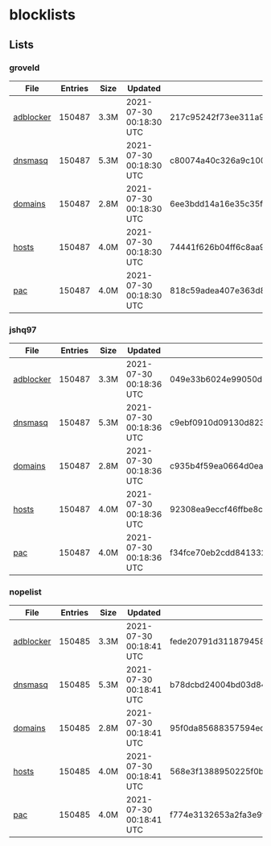 # blocklists

## Lists

### groveld

|File|Entries|Size|Updated|Hash|
|-|-|-|-|-|
|[adblocker](https://raw.githubusercontent.com/groveld/blocklists/lists/groveld/adblocker.txt)|150487|3.3M|2021-07-30 00:18:30 UTC|217c95242f73ee311a955d967667f84f96dd8a5690c2d12047db1efdb52263a5|
|[dnsmasq](https://raw.githubusercontent.com/groveld/blocklists/lists/groveld/dnsmasq.txt)|150487|5.3M|2021-07-30 00:18:30 UTC|c80074a40c326a9c100d739ef01ece522fd6048e7e196fcf4d38a9416639526c|
|[domains](https://raw.githubusercontent.com/groveld/blocklists/lists/groveld/domains.txt)|150487|2.8M|2021-07-30 00:18:30 UTC|6ee3bdd14a16e35c35f85d366633313e15dc0c4fb1b4f09673f2e4d3c5814e48|
|[hosts](https://raw.githubusercontent.com/groveld/blocklists/lists/groveld/hosts.txt)|150487|4.0M|2021-07-30 00:18:30 UTC|74441f626b04ff6c8aa949783f41468b2802f4e3c232c33c76b1ef90fbdcc008|
|[pac](https://raw.githubusercontent.com/groveld/blocklists/lists/groveld/pac.txt)|150487|4.0M|2021-07-30 00:18:30 UTC|818c59adea407e363d8f1999fe83e3a78f551a08713a2acc011f9ab6eef05294|

### jshq97

|File|Entries|Size|Updated|Hash|
|-|-|-|-|-|
|[adblocker](https://raw.githubusercontent.com/groveld/blocklists/lists/jshq97/adblocker.txt)|150487|3.3M|2021-07-30 00:18:36 UTC|049e33b6024e99050d9885ab22b1415f8adf4b1aea36860366920544e45d474a|
|[dnsmasq](https://raw.githubusercontent.com/groveld/blocklists/lists/jshq97/dnsmasq.txt)|150487|5.3M|2021-07-30 00:18:36 UTC|c9ebf0910d09130d8231f93bfa33132311a89148a9c761865def0ab97b076e8b|
|[domains](https://raw.githubusercontent.com/groveld/blocklists/lists/jshq97/domains.txt)|150487|2.8M|2021-07-30 00:18:36 UTC|c935b4f59ea0664d0ead837c0b278b5dc930b832efcc240292cb9c41a1cb2000|
|[hosts](https://raw.githubusercontent.com/groveld/blocklists/lists/jshq97/hosts.txt)|150487|4.0M|2021-07-30 00:18:36 UTC|92308ea9eccf46ffbe8c3f736fb87a249d457ce925a93b2941e7ecee3febe2f2|
|[pac](https://raw.githubusercontent.com/groveld/blocklists/lists/jshq97/pac.txt)|150487|4.0M|2021-07-30 00:18:36 UTC|f34fce70eb2cdd8413325c1646aa6eadca0908bf10d2b1325b1e5b6dfc5c2d21|

### nopelist

|File|Entries|Size|Updated|Hash|
|-|-|-|-|-|
|[adblocker](https://raw.githubusercontent.com/groveld/blocklists/lists/nopelist/adblocker.txt)|150485|3.3M|2021-07-30 00:18:41 UTC|fede20791d311879458c410b189fc5ae44e797d8a2d214e4687c643e04dc7446|
|[dnsmasq](https://raw.githubusercontent.com/groveld/blocklists/lists/nopelist/dnsmasq.txt)|150485|5.3M|2021-07-30 00:18:41 UTC|b78dcbd24004bd03d849fa91efcf6685a83f8e8e2a6b930664b3665d5f1219d5|
|[domains](https://raw.githubusercontent.com/groveld/blocklists/lists/nopelist/domains.txt)|150485|2.8M|2021-07-30 00:18:41 UTC|95f0da85688357594ecd65855d54813ab1d74e9029e44021d4da9c8d95beffe1|
|[hosts](https://raw.githubusercontent.com/groveld/blocklists/lists/nopelist/hosts.txt)|150485|4.0M|2021-07-30 00:18:41 UTC|568e3f1388950225f0ba1d3d611ff0b5e6181263a46aee91aa7bb3531b506888|
|[pac](https://raw.githubusercontent.com/groveld/blocklists/lists/nopelist/pac.txt)|150485|4.0M|2021-07-30 00:18:41 UTC|f774e3132653a2fa3e9fbca182ca2faa2c534962f7d24f1a34889f9b12068887|
